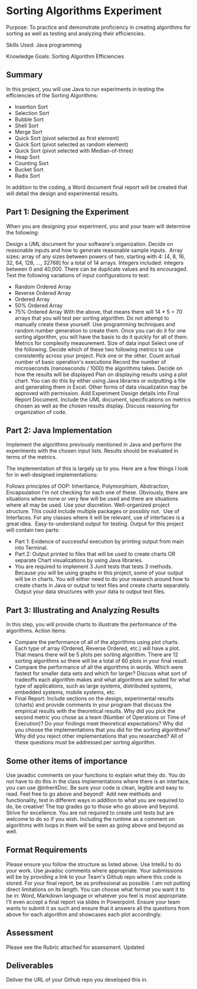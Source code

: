 # Sorting Algorithms Experiment

Purpose: To practice and demonstrate proficiency in creating algorithms for sorting as well as testing and analyzing their efficiencies.

Skills Used: Java programming

Knowledge Goals: Sorting Algorithm Efficiencies




## Summary

In this project, you will use Java to run experiments in testing the efficiencies of the Sorting Algorithms: 

- Insertion Sort
- Selection Sort
- Bubble Sort
- Shell Sort
- Merge Sort
- Quick Sort (pivot selected as first element)
- Quick Sort (pivot selected as random element)
- Quick Sort (pivot selected with Median-of-three)
- Heap Sort
- Counting Sort
- Bucket Sort
- Radix Sort

In addition to the coding, a Word document final report will be created that will detail the design and experimental results.




## Part 1: Designing the Experiment

When you are designing your experiment, you and your team will determine the following:

Design a UML document for your software's organization.
Decide on reasonable inputs and how to generate reasonable sample inputs. 
Array sizes: array of any sizes between powers of two, starting with 4: [4, 8, 16, 32, 64, 128, ..., 32768] for a total of 14 arrays.
Integers included: integers between 0 and 40,000. There can be duplicate values and its encouraged. 
Test the following variations of input configurations to test:
- Random Ordered Array
- Reverse Ordered Array
- Ordered Array
- 50% Ordered Array
- 75% Ordered Array
With the above, that means there will 14 * 5 = 70 arrays that you will test per sorting algorithm. Do not attempt to manually create these yourself. Use programming techniques and random number generation to create them. Once you can do it for one sorting algorithm, you will have the basis to do it quickly for all of them.
Metrics for complexity measurement.
Size of data input
Select one of the following. Decide which of these two following metrics to use consistently across your project. Pick one or the other.
Count actual number of basic operation's executions
Record the number of microseconds (nanoseconds / 1000) the algorithms takes.
Decide on how the results will be displayed
Plan on displaying results using a plot chart. You can do this by either using Java libraries or outputting a file and generating them in Excel. Other forms of data visualization may be approved with permission.
Add Experiment Design details into Final Report Document. Include the UML document, specifications on metrics chosen as well as the chosen results display. Discuss reasoning for organization of code.




## Part 2: Java Implementation

Implement the algorithms previously mentioned in Java and perform the experiments with the chosen input lists. Results should be evaluated in terms of the metrics.

The implementation of this is largely up to you. Here are a few things I look for in well-designed implementations:

Follows principles of OOP: Inheritance, Polymorphism, Abstraction, Encapsulation
I'm not checking for each one of these. Obviously, there are situations where none or very few will be used and there are situations where all may be used. Use your discretion.
Well-organized project structure.
This could include multiple packages or possibly not. 
Use of Interfaces.
For any classes where it will be relevant, use of interfaces is a great idea. 
Easy-to-understand output for testing.
Output for this project will contain two parts: 
- Part 1: Evidence of successful execution by printing output from main into Terminal.
- Part 2: Output printed to files that will be used to create charts OR separate Chart visualizations by using Java libraries.
- You are required to implement 3 Junit tests that tests 3 methods.
Because you will be using graphs in this project, some of your output will be in charts. You will either need to do your research around how to create charts in Java or output to text files and create charts separately.
Output your data structures with your data to output text files.




## Part 3: Illustrating and Analyzing Results

In this step, you will provide charts to illustrate the performance of the algorithms. Action items:

- Compare the performance of all of the algorithms using plot charts. Each type of array (Ordered, Reverse Ordered, etc.) will have a plot. That means there will be 5 plots per sorting algorithm. There are 12 sorting algorithms so there will be a total of 60 plots in your final result.
- Compare the performance of all the algorithms in words. Which were fastest for smaller data sets and which for larger? Discuss what sort of tradeoffs each algorithm makes and what algorithms are suited for what type of applications, such as large systems, distributed systems, embedded systems, mobile systems, etc.
- Final Report: Include sections on the design, experimental results (charts) and provide comments in your program that discuss the empirical results with the theoretical results. Why did you pick the second metric you chose as a team (Number of Operations or Time of Execution)? Do your findings meet theoretical expectations? Why did you choose the implementations that you did for the sorting algorithms? Why did you reject other implementations that you researched? All of these questions must be addressed per sorting algorithm.





## Some other items of importance
Use javadoc comments on your functions to explain what they do. You do not have to do this in the class implementations where there is an interface, you can use @inheritDoc.
Be sure your code is clean, legible and easy to read.
Feel free to go above and beyond!  Add new methods and functionality, test in different ways in addition to what you are required to do, be creative! The top grades go to those who go above and beyond. Strive for excellence.
You are not required to create unit tests but are welcome to do so if you wish.
Including the runtime as a comment on algorithms with loops in them will be seen as going above and beyond as well.




## Format Requirements
Please ensure you follow the structure as listed above. Use IntelliJ to do your work. Use javadoc comments where appropriate.
Your submissions will be by providing a link to your Team's Github repo where this code is stored.
For your final report, be as professional as possible. I am not putting direct limitations on its length. You can choose what format you want it to be in: Word, Markdown language or whatever you feel is most appropriate. I'll even accept a final report via slides in Powerpoint. Ensure your team wants to submit it as such and ensure that it answers all the questions from above for each algorithm and showcases each plot accordingly.




## Assessment

Please see the Rubric attached for assessment.
Updated




## Deliverables
Deliver the URL of your Github repo you developed this in.
